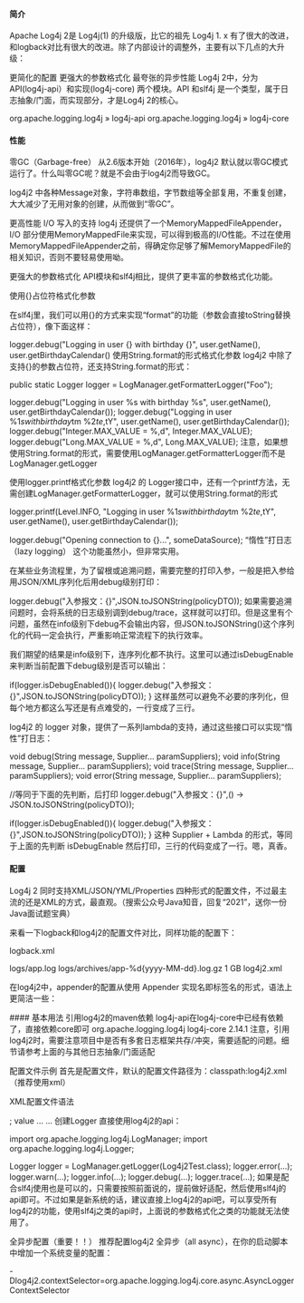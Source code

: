 #### 简介
Apache Log4j 2是 Log4j(1) 的升级版，比它的祖先 Log4j 1. x 有了很大的改进，和logback对比有很大的改进。除了内部设计的调整外，主要有以下几点的大升级：

更简化的配置
更强大的参数格式化
最夸张的异步性能
Log4j 2中，分为 API(log4j-api）和实现(log4j-core) 两个模块。API 和slf4j 是一个类型，属于日志抽象/门面，而实现部分，才是Log4j 2的核心。

org.apache.logging.log4j » log4j-api
org.apache.logging.log4j » log4j-core

#### 性能
零GC（Garbage-free）
从2.6版本开始（2016年），log4j2 默认就以零GC模式运行了。什么叫零GC呢？就是不会由于log4j2而导致GC。

log4j2 中各种Message对象，字符串数组，字节数组等全部复用，不重复创建，大大减少了无用对象的创建，从而做到“零GC”。

更高性能 I/O 写入的支持
log4j 还提供了一个MemoryMappedFileAppender，I/O 部分使用MemoryMappedFile来实现，可以得到极高的I/O性能。不过在使用MemoryMappedFileAppender之前，得确定你足够了解MemoryMappedFile的相关知识，否则不要轻易使用呦。

更强大的参数格式化
API模块和slf4j相比，提供了更丰富的参数格式化功能。

使用{}占位符格式化参数

在slf4j里，我们可以用{}的方式来实现“format”的功能（参数会直接toString替换占位符），像下面这样：

logger.debug("Logging in user {} with birthday {}", user.getName(), user.getBirthdayCalendar()
使用String.format的形式格式化参数
log4j2 中除了支持{}的参数占位符，还支持String.format的形式：

public static Logger logger = LogManager.getFormatterLogger("Foo");
 
logger.debug("Logging in user %s with birthday %s", user.getName(), user.getBirthdayCalendar());
logger.debug("Logging in user %1$s with birthday %2$tm %2$te,%2$tY", user.getName(), user.getBirthdayCalendar());
logger.debug("Integer.MAX_VALUE = %,d", Integer.MAX_VALUE);
logger.debug("Long.MAX_VALUE = %,d", Long.MAX_VALUE);
注意，如果想使用String.format的形式，需要使用LogManager.getFormatterLogger而不是LogManager.getLogger

使用logger.printf格式化参数
log4j2 的 Logger接口中，还有一个printf方法，无需创建LogManager.getFormatterLogger，就可以使用String.format的形式

logger.printf(Level.INFO, "Logging in user %1$s with birthday %2$tm %2$te,%2$tY", user.getName(), user.getBirthdayCalendar());

logger.debug("Opening connection to {}...", someDataSource);
“惰性”打日志（lazy logging）
这个功能虽然小，但非常实用。

在某些业务流程里，为了留根或追溯问题，需要完整的打印入参，一般是把入参给用JSON/XML序列化后用debug级别打印：

logger.debug("入参报文：{}",JSON.toJSONString(policyDTO));
如果需要追溯问题时，会将系统的日志级别调到debug/trace，这样就可以打印。但是这里有个问题，虽然在info级别下debug不会输出内容，但JSON.toJSONString()这个序列化的代码一定会执行，严重影响正常流程下的执行效率。

我们期望的结果是info级别下，连序列化都不执行。这里可以通过isDebugEnable来判断当前配置下debug级别是否可以输出：

if(logger.isDebugEnabled()){
    logger.debug("入参报文：{}",JSON.toJSONString(policyDTO));
}
这样虽然可以避免不必要的序列化，但每个地方都这么写还是有点难受的，一行变成了三行。

log4j2 的 logger 对象，提供了一系列lambda的支持，通过这些接口可以实现“惰性”打日志：

void debug(String message, Supplier<?>... paramSuppliers);
void info(String message, Supplier<?>... paramSuppliers);
void trace(String message, Supplier<?>... paramSuppliers);
void error(String message, Supplier<?>... paramSuppliers);

//等同于下面的先判断，后打印
logger.debug("入参报文：{}",() -> JSON.toJSONString(policyDTO));

if(logger.isDebugEnabled()){
    logger.debug("入参报文：{}",JSON.toJSONString(policyDTO));
}
这种 Supplier + Lambda 的形式，等同于上面的先判断 isDebugEnable 然后打印，三行的代码变成了一行。嗯，真香。
#### 配置
Log4j 2 同时支持XML/JSON/YML/Properties 四种形式的配置文件，不过最主流的还是XML的方式，最直观。（搜索公众号Java知音，回复“2021”，送你一份Java面试题宝典）

来看一下logback和log4j2的配置文件对比，同样功能的配置下：

logback.xml

<?xml version="1.0" encoding="UTF-8"?>
<configuration>
 <appender name = "File" class= "ch.qos.logback.core.rolling.RollingFileAppender">
        <file>logs/app.log</file>
        <rollingPolicy class="ch.qos.logback.core.rolling.TimeBasedRollingPolicy">
            <fileNamePattern>logs/archives/app-%d{yyyy-MM-dd}.log.gz</fileNamePattern>
      <!--一天内大于size就单独分隔-->
           <maxFileSize>1 GB</maxFileSize>
        </rollingPolicy>
    </appender>
    <root level="info">
      <appender-ref ref="File"/>
    </root>
</configuration>
log4j2.xml

<?xml version="1.0" encoding="UTF-8"?>
<Configuration xmlns:xi="http://www.w3.org/2001/XInclude"
               status="warn" name="XInclude">
    <Appenders>
          <RollingFile name="File" fileName="logs/app.log" filePattern="logs/archives/app-%d{yyyy-MM-dd}-%i.log.gz">
              <PatternLayout pattern="%d{yyyy-MM-dd HH:mm:ss.SSS} %5p [%t] %-40.40c{1.} : %m%n"/>
              <Policies>
                  <TimeBasedTriggeringPolicy />
                  <!--一天内大于size就单独分隔-->
                  <SizeBasedTriggeringPolicy size="1 GB"/>
              </Policies>
          </RollingFile>
    </Appenders>
    <Loggers>
        <Root level="INFO">
            <AppenderRef ref="File"/>
        </Root>
    </Loggers>
</Configuration>
在log4j2中，appender的配置从使用 Appender 实现名即标签名的形式，语法上更简洁一些：

<RollingFile name="File">
  <!-- 等同于logback中的 -->
<appender name = "File" class= "ch.qos.logback.core.rolling.RollingFileAppender">
#### 基本用法
引用log4j2的maven依赖
log4j-api在log4j-core中已经有依赖了，直接依赖core即可

<dependency>
    <groupId>org.apache.logging.log4j</groupId>
    <artifactId>log4j-core</artifactId>
    <version>2.14.1</version>
</dependency>
注意，引用log4j2时，需要注意项目中是否有多套日志框架共存/冲突，需要适配的问题。细节请参考上面的与其他日志抽象/门面适配

配置文件示例
首先是配置文件，默认的配置文件路径为：classpath:log4j2.xml（推荐使用xml）

<?xml version="1.0" encoding="UTF-8"?>
<Configuration xmlns:xi="http://www.w3.org/2001/XInclude"
               status="warn" name="XInclude">
    <Properties>
      <Property name="PATTERN" value="%d{yyyy-MM-dd HH:mm:ss.SSS} %5p [%t] %-40.40c{1.} : %m%n"/>
    </Properties>
    <Appenders>
        <!-- 输出到控制台，仅在本地开发环境使用 -->
          <Console name="Console" target="SYSTEM_OUT">
            <PatternLayout pattern="${PATTERN}"/>
          </Console>
        <!--输出到日志文件，滚动分割日志文件，自动打包gz-->
          <RollingFile name="File" fileName="logs/app.log" filePattern="logs/archives/app-%d{yyyy-MM-dd}-%i.log.gz">
              <PatternLayout pattern="${PATTERN}"/>
              <Policies>
                 <!--默认一天一个文件-->
                  <TimeBasedTriggeringPolicy />
                  <!--一天内大于size就单独分隔-->
                  <SizeBasedTriggeringPolicy size="1 GB"/>
              </Policies>
          </RollingFile>
    </Appenders>
    <Loggers>
       <!-- 添加你的自定义logger，一般用于区分包名的日志，不同包名不同的级别/appender -->
       <!-- additivity 意思是，调用完当前appender，是否继续调用parent logger appender，默认true-->
       <Logger name="your logger/package name" level="debug" additivity="false"/>
       <!--默认的Root Logger 级别-->
        <Root level="INFO">
           <!--这里需要区分下环境（配合maven profile之类的）-->
           <!-- 开发环境使用Console Appender，生产环境使用File Appender -->
            <AppenderRef ref="Console"/>
           <AppenderRef ref="File"/>
        </Root>
    </Loggers>
</Configuration>
XML配置文件语法
<?xml version="1.0" encoding="UTF-8"?>;
<Configuration>
  <Properties>
    <Property name="name1">value</property>
    <Property name="name2" value="value2"/>
  </Properties>
  <filter  ... />
  <Appenders>
    <appender ... >
      <filter  ... />
    </appender>
    ...
  </Appenders>
  <Loggers>
    <Logger name="name1">
      <filter  ... />
    </Logger>
    ...
    <Root level="level">
      <AppenderRef ref="name"/>
    </Root>
  </Loggers>
</Configuration>
创建Logger
直接使用log4j2的api：

import org.apache.logging.log4j.LogManager;
import org.apache.logging.log4j.Logger;

Logger logger = LogManager.getLogger(Log4j2Test.class);
logger.error(...);
logger.warn(...);
logger.info(...);
logger.debug(...);
logger.trace(...);
如果是配合slf4j使用也是可以的，只需要按照前面说的，提前做好适配，然后使用slf4j的api即可。不过如果是新系统的话，建议直接上log4j2的api吧，可以享受所有log4j2的功能，使用slf4j之类的api时，上面说的参数格式化之类的功能就无法使用了。

全异步配置（重要！！）
推荐配置log4j2 全异步（all async），在你的启动脚本中增加一个系统变量的配置：

-Dlog4j2.contextSelector=org.apache.logging.log4j.core.async.AsyncLoggerContextSelector  
